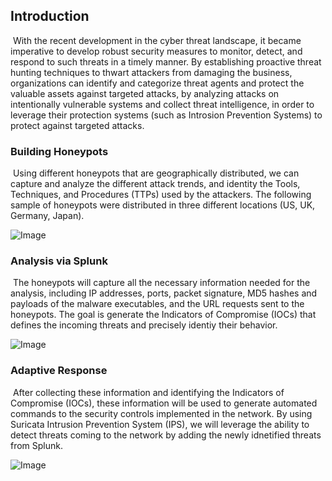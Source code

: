 ## Introduction

​	With the recent development in the cyber threat landscape, it became imperative to develop robust security measures to monitor, detect, and respond to such threats in a timely manner. By establishing proactive threat hunting techniques to thwart attackers from damaging the business, organizations can identify and categorize threat agents and protect the valuable assets against targeted attacks, by analyzing attacks on intentionally vulnerable systems and collect threat intelligence, in order to leverage their protection systems (such as Introsion Prevention Systems) to protect against targeted attacks.



### Building Honeypots

​	Using different honeypots that are geographically distributed, we can capture and analyze the different attack trends, and identity the Tools, Techniques, and Procedures (TTPs) used by the attackers. The following sample of honeypots were distributed in three different locations (US, UK, Germany, Japan).

![Image](https://github.com/threat-hunters/threat-hunters.github.io/blob/master/screenshots/honeypots.jpg?raw=true)



### Analysis via Splunk

​	The honeypots will capture all the necessary information needed for the analysis, including IP addresses, ports, packet signature, MD5 hashes and payloads of the malware executables, and the URL requests sent to the honeypots. The goal is generate the Indicators of Compromise (IOCs) that defines the incoming threats and precisely identiy their behavior.

![Image](https://github.com/threat-hunters/threat-hunters.github.io/blob/master/screenshots/splunk_intel.jpg?raw=true)



### Adaptive Response

​	After collecting these information and identifying the Indicators of Compromise (IOCs), these information will be used to generate automated commands to the security controls implemented in the network. By using Suricata Intrusion Prevention System (IPS), we will leverage the ability to detect threats coming to the network by adding the newly idnetified threats from Splunk.

![Image](https://github.com/threat-hunters/threat-hunters.github.io/blob/master/screenshots/suricata_sample.png?raw=true)
